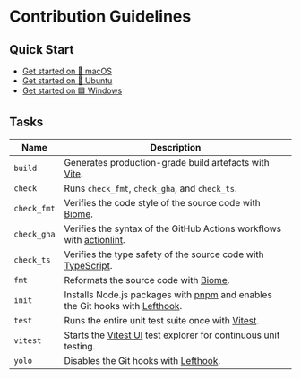 # Contribution Guidelines

## Quick Start
- [Get started on 🍏 macOS](docs/quick-start/get-started-on-macos.md)
- [Get started on 🐧 Ubuntu](docs/quick-start/get-started-on-ubuntu.md)
- [Get started on 🟦 Windows](docs/quick-start/get-started-on-windows.md)

## Tasks
| Name        | Description                                                                                                             |
|-------------|-------------------------------------------------------------------------------------------------------------------------|
| `build`     | Generates production-grade build artefacts with [Vite](https://vite.dev).                                               |
| `check`     | Runs `check_fmt`, `check_gha`, and `check_ts`.                                                                          |
| `check_fmt` | Verifies the code style of the source code with [Biome](https://biomejs.dev).                                           |
| `check_gha` | Verifies the syntax of the GitHub Actions workflows with [actionlint](https://github.com/rhysd/actionlint).             |
| `check_ts`  | Verifies the type safety of the source code with [TypeScript](https://www.typescriptlang.org).                          |
| `fmt`       | Reformats the source code with [Biome](https://biomejs.dev).                                                            |
| `init`      | Installs Node.js packages with [pnpm](https://pnpm.io) and enables the Git hooks with [Lefthook](https://lefthook.dev). |
| `test`      | Runs the entire unit test suite once with [Vitest](https://vitest.dev).                                                 |
| `vitest`    | Starts the [Vitest UI](https://vitest.dev/guide/ui.html#vitest-ui) test explorer for continuous unit testing.           |
| `yolo`      | Disables the Git hooks with [Lefthook](https://lefthook.dev).                                                           |
